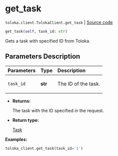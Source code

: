 # get_task
`toloka.client.TolokaClient.get_task` | [Source code](https://github.com/Toloka/toloka-kit/blob/v1.0.1/src/client/__init__.py#L40)

```python
get_task(self, task_id: str)
```

Gets a task with specified ID from Toloka.

## Parameters Description

| Parameters | Type | Description |
| :----------| :----| :-----------|
`task_id`|**str**|<p>The ID of the task.</p>

* **Returns:**

  The task with the ID specified in the request.

* **Return type:**

  [Task](toloka.client.task.Task.md)

**Examples:**

```python
toloka_client.get_task(task_id='1')
```

